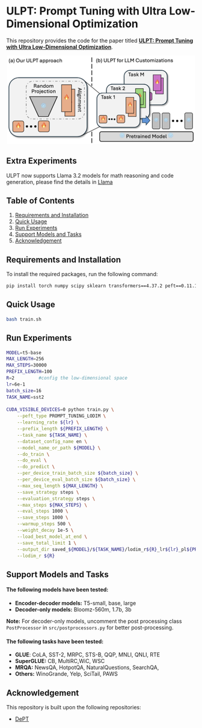 # ULPT: Prompt Tuning with Ultra Low-Dimensional Optimization

This repository provides the code for the paper titled **[ULPT: Prompt Tuning with Ultra Low-Dimensional Optimization](https://arxiv.org/abs/2502.04501)**.

<p align="center">
  <img src="ulpt.png" width="500">
  <br />
</p>

## Extra Experiments
ULPT now supports Llama 3.2 models for math reasoning and code generation, please find the details in [Llama](Llama)

## Table of Contents
1. [Requirements and Installation](#requirements-and-installation)
2. [Quick Usage](#quick-usage)
3. [Run Experiments](#run-experiments)
4. [Support Models and Tasks](#support-models-and-tasks)
5. [Acknowledgement](#acknowledgement)

## Requirements and Installation

To install the required packages, run the following command:

```bash
pip install torch numpy scipy sklearn transformers==4.37.2 peft==0.11.1 datasets==2.16.1 accelerate==0.33.0
```

## Quick Usage
```bash
bash train.sh
```


## Run Experiments

```bash
MODEL=t5-base
MAX_LENGTH=256
MAX_STEPS=30000
PREFIX_LENGTH=100
R=2         #config the low-dimensional space
lr=6e-1
batch_size=16
TASK_NAME=sst2

CUDA_VISIBLE_DEVICES=0 python train.py \
    --peft_type PROMPT_TUNING_LODIM \
    --learning_rate ${lr} \
    --prefix_length ${PREFIX_LENGTH} \
    --task_name ${TASK_NAME} \
    --dataset_config_name en \
    --model_name_or_path ${MODEL} \
    --do_train \
    --do_eval \
    --do_predict \
    --per_device_train_batch_size ${batch_size} \
    --per_device_eval_batch_size ${batch_size} \
    --max_seq_length ${MAX_LENGTH} \
    --save_strategy steps \
    --evaluation_strategy steps \
    --max_steps ${MAX_STEPS} \
    --eval_steps 1000 \
    --save_steps 1000 \
    --warmup_steps 500 \
    --weight_decay 1e-5 \
    --load_best_model_at_end \
    --save_total_limit 1 \
    --output_dir saved_${MODEL}/${TASK_NAME}/lodim_r${R}_lr${lr}_pl${PREFIX_LENGTH}_st${MAX_STEPS}_bs${batch_size}_ml${MAX_LENGTH} \
    --lodim_r ${R}
```

## Support Models and Tasks

#### The following models have been tested:
- **Encoder-decoder models:** T5-small, base, large
- **Decoder-only models:** Bloomz-560m, 1.7b, 3b

**Note:** For decoder-only models, uncomment the post processing class `PostProcessor` in `src/postprocessors.py` for better post-processing.

#### The following tasks have been tested:
- **GLUE**: CoLA, SST-2, MRPC, STS-B, QQP, MNLI, QNLI, RTE
- **SuperGLUE:** CB, MultiRC,WiC, WSC
- **MRQA:** NewsQA, HotpotQA, NaturalQuestions, SearchQA, 
- **Others:** WinoGrande, Yelp, SciTail, PAWS


## Acknowledgement

This repository is built upon the following repositories:
- [DePT](https://github.com/ZhengxiangShi/DePT)
